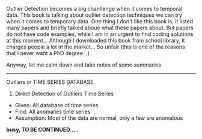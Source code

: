 Outlier Detection becomes a big chanllenge when it comes to temporal data. This book is talking about outlier detection techniques we can try when it comes to temporary data.
One thing I don't like this book is, it listed many papers and briefly talked aboue what these papers about. But papers do not have code examples, while I am in an urgent to find coding solutions at this moment... Although I downloaded this book from school library, it charges people a lot in the market... So unfair (this is one of the reasons that I never want a PhD degree...)

Anyway, let me calm down and take notes of some summaries


********************************************************************

Outliers in TIME SERIES DATABASE

1. Direct Detection of Outliers Time Series
* Given: All database of time series
* Find: All anomalies time series
* Assumption: Most of the data are normal, only a few are anomalous

<b>busy, TO BE CONTINUED.....</b>



